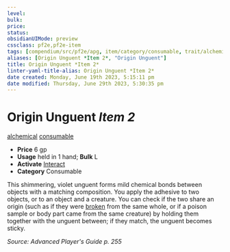 ```yaml
---
level:
bulk:
price:
status:
obsidianUIMode: preview
cssclass: pf2e,pf2e-item
tags: [compendium/src/pf2e/apg, item/category/consumable, trait/alchemical, trait/consumable]
aliases: [Origin Unguent *Item 2*, "Origin Unguent"]
title: Origin Unguent *Item 2*
linter-yaml-title-alias: Origin Unguent *Item 2*
date created: Monday, June 19th 2023, 5:15:11 pm
date modified: Thursday, June 29th 2023, 5:30:35 pm
---
```


# Origin Unguent *Item 2*

[alchemical](rules/traits/alchemical.md) [consumable](rules/traits/consumable.md)  

- **Price** 6 gp
- **Usage** held in 1 hand; **Bulk** L
- **Activate** [Interact](rules/actions/interact.md)
- **Category** Consumable

This shimmering, violet unguent forms mild chemical bonds between objects with a matching composition. You apply the adhesive to two objects, or to an object and a creature. You can check if the two share an origin (such as if they were [broken](rules/conditions.md#Broken) from the same whole, or if a poison sample or body part came from the same creature) by holding them together with the unguent between; if they match, the unguent becomes sticky.

*Source: Advanced Player's Guide p. 255*
